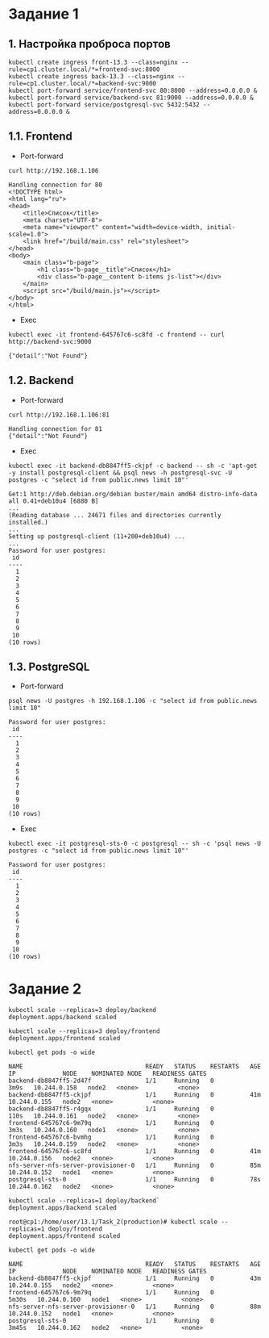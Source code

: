 # Задание 1

## 1. Настройка проброса портов

```
kubectl create ingress front-13.3 --class=nginx --rule=cp1.cluster.local/*=frontend-svc:8000
kubectl create ingress back-13.3 --class=nginx --rule=cp1.cluster.local/*=backend-svc:9000
kubectl port-forward service/frontend-svc 80:8000 --address=0.0.0.0 &
kubectl port-forward service/backend-svc 81:9000 --address=0.0.0.0 &
kubectl port-forward service/postgresql-svc 5432:5432 --address=0.0.0.0 &
```

## 1.1. Frontend

* Port-forward   

`curl http://192.168.1.106`

```
Handling connection for 80
<!DOCTYPE html>
<html lang="ru">
<head>
    <title>Список</title>
    <meta charset="UTF-8">
    <meta name="viewport" content="width=device-width, initial-scale=1.0">
    <link href="/build/main.css" rel="stylesheet">
</head>
<body>
    <main class="b-page">
        <h1 class="b-page__title">Список</h1>
        <div class="b-page__content b-items js-list"></div>
    </main>
    <script src="/build/main.js"></script>
</body>
</html>
```

* Exec   

`kubectl exec -it frontend-645767c6-sc8fd -c frontend -- curl http://backend-svc:9000`

```
{"detail":"Not Found"}
```


## 1.2. Backend

* Port-forward   

`curl http://192.168.1.106:81`

```
Handling connection for 81
{"detail":"Not Found"}
```

* Exec   

```
kubectl exec -it backend-db8847ff5-ckjpf -c backend -- sh -c 'apt-get -y install postgresql-client && psql news -h postgresql-svc -U postgres -c "select id from public.news limit 10"'
```

```
Get:1 http://deb.debian.org/debian buster/main amd64 distro-info-data all 0.41+deb10u4 [6880 B]
...
(Reading database ... 24671 files and directories currently installed.)
...
Setting up postgresql-client (11+200+deb10u4) ...
...
Password for user postgres:
 id
----
  1
  2
  3
  4
  5
  6
  7
  8
  9
 10
(10 rows)
```



## 1.3. PostgreSQL

* Port-forward   

`psql news -U postgres -h 192.168.1.106 -c "select id from public.news limit 10"`

```
Password for user postgres:
 id
----
  1
  2
  3
  4
  5
  6
  7
  8
  9
 10
(10 rows)
```


* Exec   

`kubectl exec -it postgresql-sts-0 -c postgresql -- sh -c 'psql news -U postgres -c "select id from public.news limit 10"'`

```
Password for user postgres:
 id
----
  1
  2
  3
  4
  5
  6
  7
  8
  9
 10
(10 rows)
```

# Задание 2

```
kubectl scale --replicas=3 deploy/backend
deployment.apps/backend scaled

kubectl scale --replicas=3 deploy/frontend
deployment.apps/frontend scaled

```

`kubectl get pods -o wide`

```
NAME                                  READY   STATUS    RESTARTS   AGE    IP             NODE    NOMINATED NODE   READINESS GATES
backend-db8847ff5-2d47f               1/1     Running   0          3m9s   10.244.0.158   node2   <none>           <none>
backend-db8847ff5-ckjpf               1/1     Running   0          41m    10.244.0.155   node2   <none>           <none>
backend-db8847ff5-r4gqx               1/1     Running   0          110s   10.244.0.161   node2   <none>           <none>
frontend-645767c6-9m79q               1/1     Running   0          3m3s   10.244.0.160   node1   <none>           <none>
frontend-645767c6-bvmhg               1/1     Running   0          3m3s   10.244.0.159   node2   <none>           <none>
frontend-645767c6-sc8fd               1/1     Running   0          41m    10.244.0.156   node2   <none>           <none>
nfs-server-nfs-server-provisioner-0   1/1     Running   0          85m    10.244.0.152   node1   <none>           <none>
postgresql-sts-0                      1/1     Running   0          78s    10.244.0.162   node2   <none>           <none>
```

```
kubectl scale --replicas=1 deploy/backend`
deployment.apps/backend scaled

root@cp1:/home/user/13.1/Task_2(production)# kubectl scale --replicas=1 deploy/frontend
deployment.apps/frontend scaled
```

`kubectl get pods -o wide`

```
NAME                                  READY   STATUS    RESTARTS   AGE     IP             NODE    NOMINATED NODE   READINESS GATES
backend-db8847ff5-ckjpf               1/1     Running   0          43m     10.244.0.155   node2   <none>           <none>
frontend-645767c6-9m79q               1/1     Running   0          5m30s   10.244.0.160   node1   <none>           <none>
nfs-server-nfs-server-provisioner-0   1/1     Running   0          88m     10.244.0.152   node1   <none>           <none>
postgresql-sts-0                      1/1     Running   0          3m45s   10.244.0.162   node2   <none>           <none>
```



